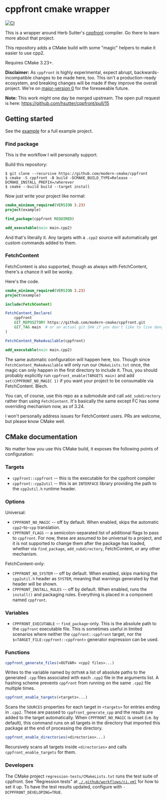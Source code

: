 # cppfront cmake wrapper

[![CI](https://github.com/modern-cmake/cppfront/actions/workflows/ci.yml/badge.svg)](https://github.com/modern-cmake/cppfront/actions/workflows/ci.yml)

This is a wrapper around Herb Sutter's [cppfront](https://github.com/hsutter/cppfront)
compiler. Go there to learn more about that project.

This repository adds a CMake build with some "magic" helpers to make it easier to use cpp2.

Requires CMake 3.23+.

**Disclaimer:** As `cppfront` is highly experimental, expect abrupt, backwards-incompatible changes to be made here,
too. This isn't a production-ready ecosystem, and breaking changes will be made if they improve the overall project.
We're on [major-version 0](https://semver.org/#spec-item-4) for the foreseeable future.

**Note:** This work might one day be merged upstream. The open pull request is
here: https://github.com/hsutter/cppfront/pull/15

## Getting started

See the [example](/example) for a full example project.

### Find package

This is the workflow I will personally support.

Build this repository:

```
$ git clone --recursive https://github.com/modern-cmake/cppfront
$ cmake -S cppfront -B build -DCMAKE_BUILD_TYPE=Release -DCMAKE_INSTALL_PREFIX=/wherever
$ cmake --build build --target install
```

Now just write your project like normal:

```cmake
cmake_minimum_required(VERSION 3.23)
project(example)

find_package(cppfront REQUIRED)

add_executable(main main.cpp2)
```

And that's literally it. Any targets with a `.cpp2` source will automatically
get custom commands added to them.

### FetchContent

FetchContent is also supported, though as always with FetchContent, there's a
chance it will be wonky.

Here's the code.

```cmake
cmake_minimum_required(VERSION 3.23)
project(example)

include(FetchContent)

FetchContent_Declare(
    cppfront
    GIT_REPOSITORY https://github.com/modern-cmake/cppfront.git
    GIT_TAG main  # or an actual git SHA if you don't like to live dangerously
)

FetchContent_MakeAvailable(cppfront)

add_executable(main main.cpp2)
```

The same automatic configuration will happen here, too. Though since
`FetchContent_MakeAvailable` will only run our `CMakeLists.txt` once, the magic
can only happen in the first directory to include it. Thus, you should probably
explicitly run `cppfront_enable(TARGETS main)` and add `set(CPPFRONT_NO_MAGIC 1)`
if you want your project to be consumable via FetchContent. Blech.

You can, of course, use this repo as a submodule and call `add_subdirectory`
rather than using `FetchContent`. It's basically the same except FC has some
overriding mechanism now, as of 3.24.

I won't personally address issues for FetchContent users. PRs are welcome, but
please know CMake well.

## CMake documentation

No matter how you use this CMake build, it exposes the following points of configuration:

### Targets

* `cppfront::cppfront` -- this is the executable for the cppfront compiler
* `cppfront::cpp2util` -- this is an `INTERFACE` library providing the path to the `cpp2util.h` runtime header.

### Options

Universal:

* `CPPFRONT_NO_MAGIC` -- off by default. When enabled, skips the automatic `cpp2`-to-`cpp` translation.
* `CPPFRONT_FLAGS` -- a semicolon-separated list of additional flags to pass to `cppfront`. For now, these are assumed
  to be universal to a project, and it is not supported to change them after the package has loaded, whether
  via `find_package`, `add_subdirectory`, FetchContent, or any other mechanism.

FetchContent-only:

* `CPPFRONT_NO_SYSTEM` -- off by default. When enabled, skips marking the `cpp2util.h` header as `SYSTEM`, meaning that
  warnings generated by that header will be shown.
* `CPPFRONT_INSTALL_RULES` -- off by default. When enabled, runs the `install()` and packaging rules. Everything is
  placed in a component named `cppfront`.

### Variables

* `CPPFRONT_EXECUTABLE` -- `find_package`-only. This is the absolute path to the `cppfront` executable file. This is
  sometimes useful in limited scenarios where neither the `cppfront::cppfront` target, nor
  the `$<TARGET_FILE:cppfront::cppfront>` generator expression can be used.

### Functions

```cmake
cppfront_generate_files(<OUTVAR> <cpp2 files>...)
```

Writes to the variable named by `OUTVAR` a list of absolute paths to the generated `.cpp` files associated with
each `.cpp2` file in the arguments list. A hashing scheme prevents `cppfront` from running on the same `.cpp2` file
multiple times.

```cmake
cppfront_enable_targets(<targets>...)
```

Scans the `SOURCES` properties for each target in `<targets>` for entries ending in `.cpp2`. These are passed
to `cppfront_generate_cpp` and the results are added to the target automatically. When `CPPFRONT_NO_MAGIC` is
unset (i.e. by default), this command runs on all targets in the directory that imported this package at the end of
processing the directory.

```cmake
cppfront_enable_directories(<directories>...)
```

Recursively scans all targets inside `<directories>` and calls `cppfront_enable_targets` for them.

### Developers

The CMake project `regression-tests/CMakeLists.txt` runs the test suite of cppfront.
See "Regression tests" at [`./.github/workflows/ci.yml`](./.github/workflows/ci.yml) for how to set it up.
To have the test results updated, configure with `-DCPPFRONT_DEVELOPING=TRUE`.
